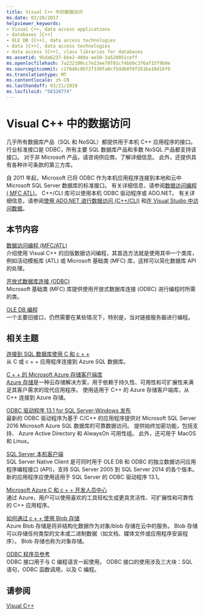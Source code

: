 ```yaml
---
title: Visual C++ 中的数据访问
ms.date: 03/28/2017
helpviewer_keywords:
- Visual C++, data access applications
- databases [C++]
- OLE DB [C++], data access technologies
- data [C++], data access technologies
- data access [C++], class libraries for databases
ms.assetid: 95da6237-bbe2-480a-ae50-3a520051ceff
ms.openlocfilehash: 7a222100cc7e13ee78f01cf4bb9c376af15f9b0e
ms.sourcegitcommit: c1f646c8b72f330fa8cf5ddb0f8f261ba10d16f0
ms.translationtype: MT
ms.contentlocale: zh-CN
ms.lasthandoff: 03/21/2019
ms.locfileid: "58328774"
---
```

# <a name="data-access-in-visual-c"></a>Visual C++ 中的数据访问

几乎所有数据库产品（SQL 和 NoSQL）都提供用于本机 C++ 应用程序的接口。 行业标准接口是 ODBC，所有主要 SQL 数据库产品和多数 NoSQL 产品都支持该接口。 对于非 Microsoft 产品，请咨询供应商，了解详细信息。 此外，还提供具有各种许可条款的第三方库。

自 2011 年起，Microsoft 已将 ODBC 作为本机应用程序连接到本地和云中 Microsoft SQL Server 数据库的标准接口。 有关详细信息，请参阅[数据访问编程\( MFC ATL\)](data-access-programming-mfc-atl.md)。 C++/CLI 库可以使用本机 ODBC 驱动程序或 ADO.NET。 有关详细信息，请参阅[使用 ADO.NET 进行数据访问 (C++/CLI)](../dotnet/data-access-using-adonet-cpp-cli.md) 和[在 Visual Studio 中访问数据](https://docs.microsoft.com/visualstudio/data-tools/accessing-data-in-visual-studio)。

## <a name="in-this-section"></a>本节内容

[数据访问编程 (MFC/ATL)](data-access-programming-mfc-atl.md)<br/>
介绍使用 Visual C++ 的旧版数据访问编程，其首选方法就是使用其中一个类库，例如活动模板库 (ATL) 或 Microsoft 基础类 (MFC) 库，这样可以简化数据库 API 的处理。

[开放式数据库连接 (ODBC)](odbc/open-database-connectivity-odbc.md)<br/>
Microsoft 基础类 (MFC) 库提供使用开放式数据库连接 (ODBC) 进行编程时所需的类。

[OLE DB 编程](oledb/ole-db-programming.md)<br/>
一个主要旧接口，仍然需要在某些情况下，特别是，当对链接服务器进行编程。

## <a name="related-topics"></a>相关主题

[连接到 SQL 数据库使用 C 和 c + +](/azure/sql-database/sql-database-develop-cplusplus-simple)<br/>
从 C 或 c + + 应用程序连接到 Azure SQL 数据库。

[C + + 的 Microsoft Azure 存储客户端库](https://github.com/Azure/azure-storage-cpp)<br/>
[Azure 存储](/azure/storage/storage-introduction)是一种云存储解决方案，用于依赖于持久性、可用性和可扩展性来满足其客户需求的现代应用程序。 使用适用于 C++ 的 Azure 存储客户端库，从 C++ 连接到 Azure 存储。

[ODBC 驱动程序 13.1 for SQL Server-Windows 发布](https://blogs.msdn.microsoft.com/sqlnativeclient/2016/08/01/announcing-the-odbc-driver-13-1-for-sql-server)<br/>
最新的 ODBC 驱动程序为基于 C/C++ 的应用程序提供对 Microsoft SQL Server 2016 Microsoft Azure SQL 数据库的可靠数据访问。 提供始终加密功能，包括支持、 Azure Active Directory 和 AlwaysOn 可用性组。 此外，还可用于 MacOS 和 Linux。

[SQL Server 本机客户端](/sql/relational-databases/native-client/sql-server-native-client-programming)<br/>
SQL Server Native Client 是可同时用于 OLE DB 和 ODBC 的独立数据访问应用程序编程接口 (API)，支持 SQL Server 2005 到 SQL Server 2014 的各个版本。 新的应用程序应使用适用于 SQL Server 的 ODBC 驱动程序 13.1。

[Microsoft Azure C 和 c + + 开发人员中心](https://azure.microsoft.com/develop/cpp/)<br/>
通过 Azure，用户可以使用喜欢的工具轻松生成更具灵活性、可扩展性和可靠性的 C++ 应用程序。

[如何通过 c + + 使用 Blob 存储](https://docs.microsoft.com/azure/storage/storage-c-plus-plus-how-to-use-blobs)<br/>
Azure Blob 存储是将非结构化数据作为对象/blob 存储在云中的服务。 Blob 存储可以存储任何类型的文本或二进制数据（如文档、媒体文件或应用程序安装程序）。 Blob 存储也称为对象存储。

[ ODBC 程序员参考](https://docs.microsoft.com/sql/odbc/reference/odbc-programmer-s-reference)<br/>
ODBC 接口用于与 C 编程语言一起使用。 ODBC 接口的使用涉及三大块：SQL 语句，ODBC 函数调用，以及 C 编程。

## <a name="see-also"></a>请参阅

[Visual C++](../visual-cpp-in-visual-studio.md)
